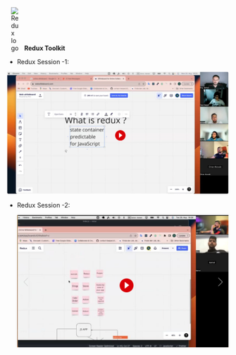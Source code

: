 <span style="display: inline-flex; align-items: end;">
  
  <img src="https://redux-toolkit.js.org/img/redux.svg" alt="Redux logo" width="20" style="margin: 0 10px;">
  <b style="align-items: start">Redux Toolkit</b>
</span>



- Redux Session -1:
  
 [![Redux Session -1: legacy_createStore](https://github.com/freelancres/redux/blob/main/redux-s1.png)](https://mega.nz/file/XQ5xQbbL#u1vFd4_1D52-RUrbC1E40ewbrfWdpKWMjQ9M9A2YnVU)

- Redux Session -2:
  
  [![Redux Session -2: legacy_createStore](https://github.com/freelancres/redux/blob/main/redux-s2.png)](https://mega.nz/file/KIYX1JQB#cuUdBMsTtNq7SEiGU-G2wwQ55mG6k2ez8nK0ju5wJxI)









